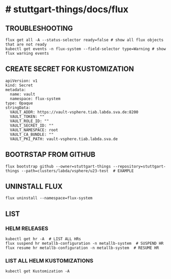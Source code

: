 # # stuttgart-things/docs/flux

## TROUBLESHOOTING
```
flux get all -A --status-selector ready=false # show all flux objects that are not ready
kubectl get events -n flux-system --field-selector type=Warning # show flux warning events
```


## CREATE SECRET FOR KUSTOMIZATION
```
apiVersion: v1
kind: Secret
metadata:
  name: vault
  namespace: flux-system
type: Opaque
stringData:
  VAULT_ADDR: https://vault-vsphere.tiab.labda.sva.de:8200
  VAULT_TOKEN: ""
  VAULT_ROLE_ID: ""
  VAULT_SECRET_ID: ""
  VAULT_NAMESPACE: root
  VAULT_CA_BUNDLE: ""
  VAULT_PKI_PATH: vault-vsphere.tiab.labda.sva.de
```

## BOOTRSTAP FROM GITHUB
```
flux bootstrap github --owner=stuttgart-things --repository=stuttgart-things --path=clusters/labda/vsphere/u23-test  # EXAMPLE
```

## UNINSTALL FLUX
```
flux uninstall --namespace=flux-system
```

## LIST

### HELM RELEASES
```
kubectl get hr -A  # LIST ALL HRs
flux suspend hr metallb-configuration -n metallb-system  # SUSPEND HR
flux resume hr metallb-configuration -n metallb-system  # RESUME HR
```

### LIST ALL HELM KUSTOMIZATIONS
```
kubectl get Kustomization -A
```

